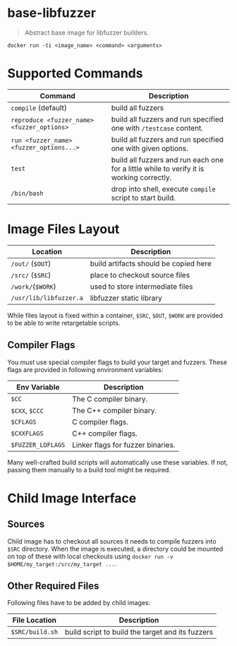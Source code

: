 # base-libfuzzer
> Abstract base image for libfuzzer builders.

`docker run -ti <image_name> <command> <arguments>`

# Supported Commands

| Command | Description |
|---------|-------------|
| `compile` (default) | build all fuzzers
| `reproduce <fuzzer_name> <fuzzer_options>` | build all fuzzers and run specified one with `/testcase` content.
| `run <fuzzer_name> <fuzzer_options...>` | build all fuzzers and run specified one with given options.
| `test` | build all fuzzers and run each one for a little while to verify it is working correctly.
| `/bin/bash` | drop into shell, execute `compile` script to start build.

# Image Files Layout


| Location | Description |
| -------- | ----------  |
| `/out/` (`$OUT`)       | build artifacts should be copied here  |
| `/src/` (`$SRC`)       | place to checkout source files |
| `/work/`(`$WORK`)      | used to store intermediate files |
| `/usr/lib/libfuzzer.a` | libfuzzer static library |

While files layout is fixed within a container, `$SRC`, `$OUT`, `$WORK` are
provided to be able to write retargetable scripts.


## Compiler Flags

You *must* use special compiler flags to build your target and fuzzers.
These flags are provided in following environment variables:

| Env Variable    | Description
| -------------   | --------
| `$CC`           | The C compiler binary.
| `$CXX`, `$CCC`  | The C++ compiler binary.
| `$CFLAGS`       | C compiler flags.
| `$CXXFLAGS`     | C++ compiler flags.
| `$FUZZER_LDFLAGS`      | Linker flags for fuzzer binaries.

Many well-crafted build scripts will automatically use these variables. If not,
passing them manually to a build tool might be required.


# Child Image Interface

## Sources

Child image has to checkout all sources it needs to compile fuzzers into
`$SRC` directory. When the image is executed, a directory could be mounted
on top of these with local checkouts using
`docker run -v $HOME/my_target:/src/my_target ...`.

## Other Required Files

Following files have to be added by child images:

| File Location   | Description |
| -------------   | ----------- |
| `$SRC/build.sh` | build script to build the target and its fuzzers |
